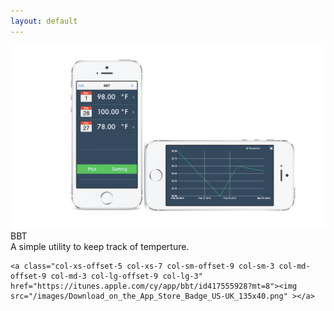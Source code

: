 ```yaml
---
layout: default
---
```


<div class="jumbotron">
	<img src="/images/BBT.png" class="col-sm-12 hidden-xs">
	<div class="panel panel-default visible-xs">
  		<div class="panel-heading">BBT</div>
 		 <div class="panel-body">
  			  A simple utility to keep track of temperture.
 		 </div>
	</div>

	<a class="col-xs-offset-5 col-xs-7 col-sm-offset-9 col-sm-3 col-md-offset-9 col-md-3 col-lg-offset-9 col-lg-3" href="https://itunes.apple.com/cy/app/bbt/id417555928?mt=8"><img src="/images/Download_on_the_App_Store_Badge_US-UK_135x40.png" ></a>

</div>
